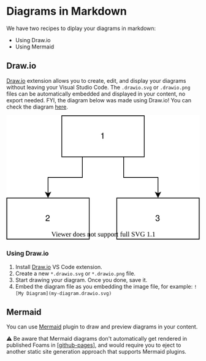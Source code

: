 # Diagrams in Markdown

We have two recipes to diplay your diagrams in markdown:

- Using Draw.io
- Using Mermaid

## Draw.io

[Draw.io](https://marketplace.visualstudio.com/items?itemName=hediet.vscode-drawio) extension allows you to create, edit, and display your diagrams without leaving your Visual Studio Code. The `.drawio.svg` or `.drawio.png` files can be automatically embedded and displayed in your content, no export needed. FYI, the diagram below was made using Draw.io! You can check the diagram [here](./assets/images/diagram-drawio-demo.drawio.svg).

![diagram-drawio-demo](./assets/images/diagram-drawio-demo.drawio.svg)

### Using Draw.io

1. Install [Draw.io](https://marketplace.visualstudio.com/items?itemName=hediet.vscode-drawio) VS Code extension.
2. Create a new `*.drawio.svg` or `*.drawio.png` file.
3. Start drawing your diagram. Once you done, save it.
4. Embed the diagram file as you embedding the image file, for example: `![My Diagram](my-diagram.drawio.svg)`

## Mermaid

You can use [Mermaid](https://marketplace.visualstudio.com/items?itemName=bierner.markdown-mermaid) plugin to draw and preview diagrams in your content.

⚠️ Be aware that Mermaid diagrams don't automatically get rendered in published Foams in [[github-pages]], and would require you to eject to another static site generation approach that supports Mermaid plugins.

[//begin]: # "Autogenerated link references for markdown compatibility"
[github-pages]: github-pages "Github Pages"
[//end]: # "Autogenerated link references"
